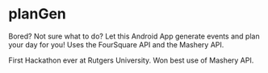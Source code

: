 planGen
=======

Bored? Not sure what to do? Let this Android App generate events and plan your day for you! Uses the FourSquare API and the Mashery API. 

First Hackathon ever at Rutgers University. Won best use of Mashery API.
